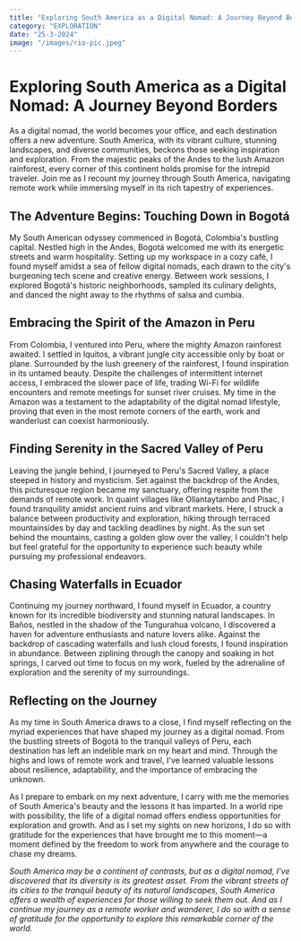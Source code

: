 ```yaml
---
title: "Exploring South America as a Digital Nomad: A Journey Beyond Borders"
category: "EXPLORATION"
date: "25-3-2024"
image: "/images/rio-pic.jpeg"
---
```


# Exploring South America as a Digital Nomad: A Journey Beyond Borders

As a digital nomad, the world becomes your office, and each destination offers a new adventure. South America, with its vibrant culture, stunning landscapes, and diverse communities, beckons those seeking inspiration and exploration. From the majestic peaks of the Andes to the lush Amazon rainforest, every corner of this continent holds promise for the intrepid traveler. Join me as I recount my journey through South America, navigating remote work while immersing myself in its rich tapestry of experiences.

## The Adventure Begins: Touching Down in Bogotá

My South American odyssey commenced in Bogotá, Colombia's bustling capital. Nestled high in the Andes, Bogotá welcomed me with its energetic streets and warm hospitality. Setting up my workspace in a cozy café, I found myself amidst a sea of fellow digital nomads, each drawn to the city's burgeoning tech scene and creative energy. Between work sessions, I explored Bogotá's historic neighborhoods, sampled its culinary delights, and danced the night away to the rhythms of salsa and cumbia.

## Embracing the Spirit of the Amazon in Peru

From Colombia, I ventured into Peru, where the mighty Amazon rainforest awaited. I settled in Iquitos, a vibrant jungle city accessible only by boat or plane. Surrounded by the lush greenery of the rainforest, I found inspiration in its untamed beauty. Despite the challenges of intermittent internet access, I embraced the slower pace of life, trading Wi-Fi for wildlife encounters and remote meetings for sunset river cruises. My time in the Amazon was a testament to the adaptability of the digital nomad lifestyle, proving that even in the most remote corners of the earth, work and wanderlust can coexist harmoniously.

## Finding Serenity in the Sacred Valley of Peru

Leaving the jungle behind, I journeyed to Peru's Sacred Valley, a place steeped in history and mysticism. Set against the backdrop of the Andes, this picturesque region became my sanctuary, offering respite from the demands of remote work. In quaint villages like Ollantaytambo and Pisac, I found tranquility amidst ancient ruins and vibrant markets. Here, I struck a balance between productivity and exploration, hiking through terraced mountainsides by day and tackling deadlines by night. As the sun set behind the mountains, casting a golden glow over the valley, I couldn't help but feel grateful for the opportunity to experience such beauty while pursuing my professional endeavors.

## Chasing Waterfalls in Ecuador

Continuing my journey northward, I found myself in Ecuador, a country known for its incredible biodiversity and stunning natural landscapes. In Baños, nestled in the shadow of the Tungurahua volcano, I discovered a haven for adventure enthusiasts and nature lovers alike. Against the backdrop of cascading waterfalls and lush cloud forests, I found inspiration in abundance. Between ziplining through the canopy and soaking in hot springs, I carved out time to focus on my work, fueled by the adrenaline of exploration and the serenity of my surroundings.

## Reflecting on the Journey

As my time in South America draws to a close, I find myself reflecting on the myriad experiences that have shaped my journey as a digital nomad. From the bustling streets of Bogotá to the tranquil valleys of Peru, each destination has left an indelible mark on my heart and mind. Through the highs and lows of remote work and travel, I've learned valuable lessons about resilience, adaptability, and the importance of embracing the unknown.

As I prepare to embark on my next adventure, I carry with me the memories of South America's beauty and the lessons it has imparted. In a world ripe with possibility, the life of a digital nomad offers endless opportunities for exploration and growth. And as I set my sights on new horizons, I do so with gratitude for the experiences that have brought me to this moment—a moment defined by the freedom to work from anywhere and the courage to chase my dreams.

_South America may be a continent of contrasts, but as a digital nomad, I've discovered that its diversity is its greatest asset. From the vibrant streets of its cities to the tranquil beauty of its natural landscapes, South America offers a wealth of experiences for those willing to seek them out. And as I continue my journey as a remote worker and wanderer, I do so with a sense of gratitude for the opportunity to explore this remarkable corner of the world._
